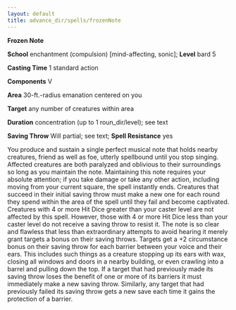 ```yaml
---
layout: default
title: advance_dir/spells/frozenNote
---
```

 **Frozen Note**

**School** enchantment (compulsion) [mind-affecting, sonic]; **Level** bard 5

**Casting Time** 1 standard action

**Components** V

**Area** 30-ft.-radius emanation centered on you

**Target** any number of creatures within area

**Duration** concentration (up to 1 roun_dir/level); see text

**Saving Throw** Will partial; see text; **Spell Resistance** yes

You produce and sustain a single perfect musical note that holds nearby creatures, friend as well as foe, utterly spellbound until you stop singing. Affected creatures are both paralyzed and oblivious to their surroundings so long as you maintain the note. Maintaining this note requires your absolute attention; if you take damage or take any other action, including moving from your current square, the spell instantly ends. Creatures that succeed in their initial saving throw must make a new one for each round they spend within the area of the spell until they fail and become captivated. Creatures with 4 or more Hit Dice greater than your caster level are not affected by this spell. However, those with 4 or more Hit Dice less than your caster level do not receive a saving throw to resist it. The note is so clear and flawless that less than extraordinary attempts to avoid hearing it merely grant targets a bonus on their saving throws. Targets get a +2 circumstance bonus on their saving throw for each barrier between your voice and their ears. This includes such things as a creature stopping up its ears with wax, closing all windows and doors in a nearby building, or even crawling into a barrel and pulling down the top. If a target that had previously made its saving throw loses the benefit of one or more of its barriers it must immediately make a new saving throw. Similarly, any target that had previously failed its saving throw gets a new save each time it gains the protection of a barrier.

